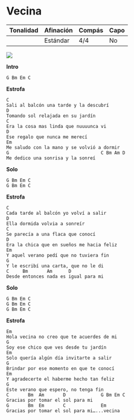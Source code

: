 # Vecina


| Tonalidad | Afinación | Compás | Capo |
| --------- | --------- | ------ | ---- |
|           | Estándar  | 4/4    | No   |

![](img/2022-12-10-11-54-37.png)

**Intro**
```
G Bm Em C
```
**Estrofa**
```
C
Sali al balcón una tarde y la descubrí
D
Tomando sol relajada en su jardín
C
Era la cosa mas linda que nuuuunca vi
D
Ese regalo que nunca me merecí
Em
Me saludo con la mano y se volvió a dormir
G                                  C Bm Am D
Me dedico una sonrisa y la sonreí

```
**Solo**
```
G Bm Em C
G Bm Em C

```
**Estrofa**
```
C
Cada tarde al balcón yo volví a salir
D
Ella dormida volvia a sonreír
C
Se parecía a una flaca que conocí
D
Era la chica que en sueños me hacia feliz
Em
Y aquel verano pedí que no tuviera fin
G
Y le escribí una carta, que no le di
C     Bm       Am      D
Desde entonces nada es igual para mi
```
**Solo**
```
G Bm Em C
G Bm Em C
G Bm Em C

```
**Estrofa**
```
Em
Hola vecina no creo que te acuerdes de mi
G
Soy ese chico que ves desde tu jardín
Em
Solo quería algún día invitarte a salir
G
Brindar por ese momento en que te conocí
Em
Y agradecerte el haberme hecho tan feliz
G
Este verano que espero, no tenga fin
C       Bm  Am       D             G Bm Em C
Gracias por tomar el sol para mi
G       Bm  Em       C             Em
Gracias por tomar el sol para mi…...vecina
```
